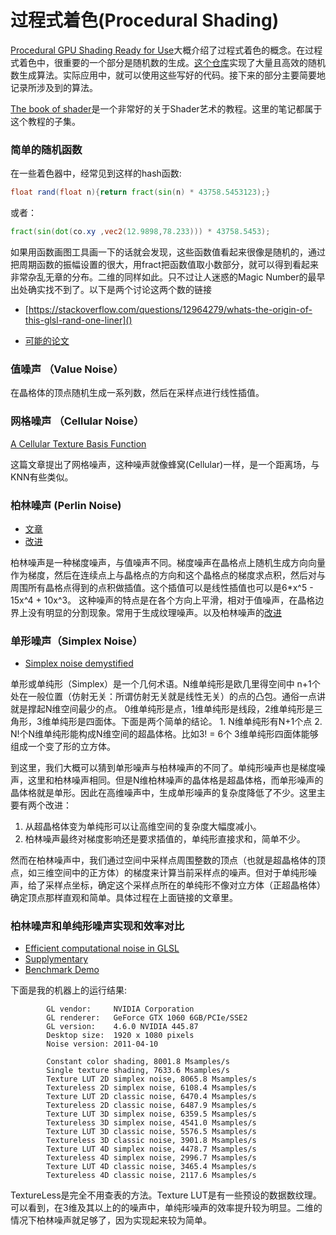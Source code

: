 # 过程式着色(Procedural Shading)

[Procedural GPU Shading Ready for Use][1]大概介绍了过程式着色的概念。在过程式着色中，很重要的一个部分是随机数的生成。[这个仓库][2]实现了大量且高效的随机数生成算法。实际应用中，就可以使用这些写好的代码。接下来的部分主要简要地记录所涉及到的算法。

[The book of shader](https://thebookofshaders.com/)是一个非常好的关于Shader艺术的教程。这里的笔记都属于这个教程的子集。
### 简单的随机函数

在一些着色器中，经常见到这样的hash函数:
```glsl
float rand(float n){return fract(sin(n) * 43758.5453123);}
```
或者：
```glsl
fract(sin(dot(co.xy ,vec2(12.9898,78.233))) * 43758.5453);
```
如果用函数画图工具画一下的话就会发现，这些函数值看起来很像是随机的，通过把周期函数的振幅设置的很大，用fract把函数值取小数部分，就可以得到看起来非常杂乱无章的分布。二维的同样如此。只不过让人迷惑的Magic Number的最早出处确实找不到了。以下是两个讨论这两个数的链接

* [https://stackoverflow.com/questions/12964279/whats-the-origin-of-this-glsl-rand-one-liner]()

* [可能的论文](http://citeseerx.ist.psu.edu/viewdoc/download?doi=10.1.1.141.3911&rep=rep1&type=pdf)


### 值噪声 （Value Noise）

   在晶格体的顶点随机生成一系列数，然后在采样点进行线性插值。

### 网格噪声 （Cellular Noise）

[A Cellular Texture Basis Function](http://www.rhythmiccanvas.com/research/papers/worley.pdf)

   这篇文章提出了网格噪声，这种噪声就像蜂窝(Cellular)一样，是一个距离场，与KNN有些类似。

### 柏林噪声 (Perlin Noise)

* [文章]()
* [改进](https://mrl.nyu.edu/~perlin/paper445.pdf)

柏林噪声是一种梯度噪声，与值噪声不同。梯度噪声在晶格点上随机生成方向向量作为梯度，然后在连续点上与晶格点的方向和这个晶格点的梯度求点积，然后对与周围所有晶格点得到的点积做插值。这个插值可以是线性插值也可以是6*x^5 - 15x^4 + 10x^3。
这种噪声的特点是在各个方向上平滑，相对于值噪声，在晶格边界上没有明显的分割现象。常用于生成纹理噪声。以及柏林噪声的[改进](https://mrl.nyu.edu/~perlin/paper445.pdf)

### 单形噪声（Simplex Noise）

* [Simplex noise demystified](http://weber.itn.liu.se/~stegu/simplexnoise/simplexnoise.pdf)

单形或单纯形（Simplex）是一个几何术语。N维单纯形是欧几里得空间中 n+1个处在一般位置（仿射无关：所谓仿射无关就是线性无关）的点的凸包。通俗一点讲就是撑起N维空间最少的点。
0维单纯形是点，1维单纯形是线段，2维单纯形是三角形，3维单纯形是四面体。下面是两个简单的结论。
    1. N维单纯形有N+1个点
    2. N!个N维单纯形能构成N维空间的超晶体格。比如3! = 6个 3维单纯形四面体能够组成一个变了形的立方体。

到这里，我们大概可以猜到单形噪声与柏林噪声的不同了。单纯形噪声也是梯度噪声，这里和柏林噪声相同。但是N维柏林噪声的晶体格是超晶体格，而单形噪声的晶体格就是单形。因此在高维噪声中，生成单形噪声的复杂度降低了不少。这里主要有两个改进：

1. 从超晶格体变为单纯形可以让高维空间的复杂度大幅度减小。
2. 柏林噪声最终对梯度影响还是要求插值的，单纯形直接求和，简单不少。

然而在柏林噪声中，我们通过空间中采样点周围整数的顶点（也就是超晶格体的顶点，如三维空间中的正方体）的梯度来计算当前采样点的噪声。但对于单纯形噪声，给了采样点坐标，确定这个采样点所在的单纯形不像对立方体（正超晶格体）确定顶点那样直观和简单。具体过程在上面链接的文章里。

### 柏林噪声和单纯形噪声实现和效率对比
* [Efficient computational noise in GLSL](http://weber.itn.liu.se/~stegu/jgt2012/article.pdf)
* [Supplymentary](http://weber.itn.liu.se/~stegu/jgt2011/supplement.pdf)
* [Benchmark Demo](http://www.itn.liu.se/~stegu/simplexnoise/GLSL-noise-vs-noise.zip)

下面是我的机器上的运行结果:

```output
        GL vendor:     NVIDIA Corporation
        GL renderer:   GeForce GTX 1060 6GB/PCIe/SSE2
        GL version:    4.6.0 NVIDIA 445.87
        Desktop size:  1920 x 1080 pixels
        Noise version: 2011-04-10

        Constant color shading, 8001.8 Msamples/s
        Single texture shading, 7633.6 Msamples/s
        Texture LUT 2D simplex noise, 8065.8 Msamples/s
        Textureless 2D simplex noise, 6108.4 Msamples/s
        Texture LUT 2D classic noise, 6470.4 Msamples/s
        Textureless 2D classic noise, 6487.9 Msamples/s
        Texture LUT 3D simplex noise, 6359.5 Msamples/s
        Textureless 3D simplex noise, 4541.0 Msamples/s
        Texture LUT 3D classic noise, 5576.5 Msamples/s
        Textureless 3D classic noise, 3901.8 Msamples/s
        Texture LUT 4D simplex noise, 4478.7 Msamples/s
        Textureless 4D simplex noise, 2996.7 Msamples/s
        Texture LUT 4D classic noise, 3465.4 Msamples/s
        Textureless 4D classic noise, 2117.6 Msamples/s
```
TextureLess是完全不用查表的方法。Texture LUT是有一些预设的数据数纹理。
可以看到，在3维及其以上的的噪声中，单纯形噪声的效率提升较为明显。二维的情况下柏林噪声就足够了，因为实现起来较为简单。
    



[1]: http://weber.itn.liu.se/~stegu/gpunoise/GPU-proceduralshading.pdf "GPU-proceduralshading"
[2]: https://github.com/ashima/webgl-noise "gl noise"
